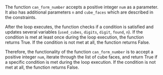 The function `can_form_number` accepts a positive integer `num` as a parameter. It also has additional parameters `n` and `cube_faces` which are described in the constraints. 

After the loop executes, the function checks if a condition is satisfied and updates several variables (`used_cubes`, `digits`, `digit`, `found`, `n`). If the condition is met at least once during the loop execution, the function returns True. If the condition is not met at all, the function returns False.

Therefore, the functionality of the function `can_form_number` is to accept a positive integer `num`, iterate through the list of cube faces, and return True if a specific condition is met during the loop execution. If the condition is not met at all, the function returns False.